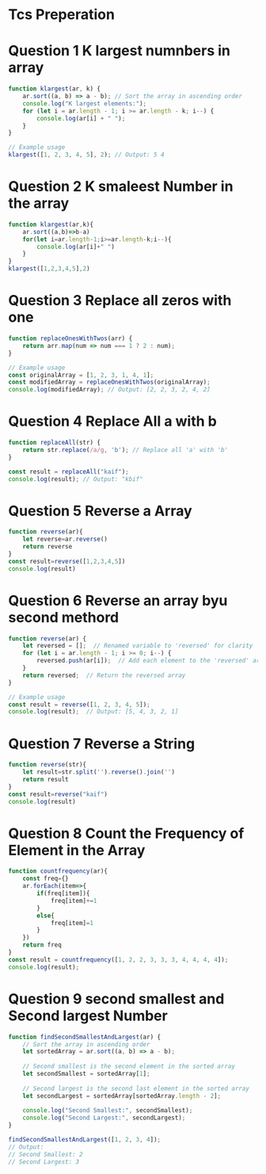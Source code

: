 # Tcs Preperation
# Question 1 K largest numnbers in array 
```jsx
function klargest(ar, k) {
    ar.sort((a, b) => a - b); // Sort the array in ascending order
    console.log("K largest elements:");
    for (let i = ar.length - 1; i >= ar.length - k; i--) {
        console.log(ar[i] + " ");
    }
}

// Example usage
klargest([1, 2, 3, 4, 5], 2); // Output: 5 4

```
# Question 2 K smaleest Number in the array 
```jsx
function klargest(ar,k){
    ar.sort((a,b)=>b-a)
    for(let i=ar.length-1;i>=ar.length-k;i--){
        console.log(ar[i]+" ")
    }
}
klargest([1,2,3,4,5],2)

```
# Question 3 Replace all zeros with one 
```jsx
function replaceOnesWithTwos(arr) {
    return arr.map(num => num === 1 ? 2 : num);
}

// Example usage
const originalArray = [1, 2, 3, 1, 4, 1];
const modifiedArray = replaceOnesWithTwos(originalArray);
console.log(modifiedArray); // Output: [2, 2, 3, 2, 4, 2]


```
# Question 4 Replace All a with b 
```jsx
function replaceAll(str) {
    return str.replace(/a/g, 'b'); // Replace all 'a' with 'b'
}

const result = replaceAll("kaif");
console.log(result); // Output: "kbif"

```
# Question 5 Reverse a Array 
```jsx
function reverse(ar){
    let reverse=ar.reverse()
    return reverse
}
const result=reverse([1,2,3,4,5])
console.log(result)
```
# Question 6 Reverse an array byu second methord 
```jsx
function reverse(ar) {
    let reversed = [];  // Renamed variable to 'reversed' for clarity
    for (let i = ar.length - 1; i >= 0; i--) {
        reversed.push(ar[i]);  // Add each element to the 'reversed' array
    }
    return reversed;  // Return the reversed array
}

// Example usage
const result = reverse([1, 2, 3, 4, 5]);
console.log(result);  // Output: [5, 4, 3, 2, 1]

```
# Question 7 Reverse a String 
```jsx
function reverse(str){
    let result=str.split('').reverse().join('')
    return result
}
const result=reverse("kaif")
console.log(result)

```
# Question 8 Count the Frequency of Element in the Array
```jsx
function countfrequency(ar){
    const freq={}
    ar.forEach(item=>{
        if(freq[item]){
            freq[item]+=1
        }
        else{
            freq[item]=1
        }
    })
    return freq
}
const result = countfrequency([1, 2, 2, 3, 3, 3, 4, 4, 4, 4]);
console.log(result); 
```
# Question 9 second smallest and Second largest Number 
```jsx
function findSecondSmallestAndLargest(ar) {
    // Sort the array in ascending order
    let sortedArray = ar.sort((a, b) => a - b);
    
    // Second smallest is the second element in the sorted array
    let secondSmallest = sortedArray[1];
    
    // Second largest is the second last element in the sorted array
    let secondLargest = sortedArray[sortedArray.length - 2];
    
    console.log("Second Smallest:", secondSmallest);
    console.log("Second Largest:", secondLargest);
}

findSecondSmallestAndLargest([1, 2, 3, 4]); 
// Output:
// Second Smallest: 2
// Second Largest: 3

```
